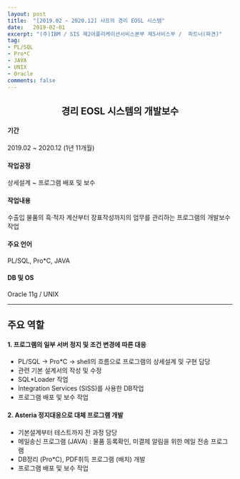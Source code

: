 ```yaml
---
layout: post
title:  "[2019.02 ~ 2020.12] 샤프의 경리 EOSL 시스템"
date:   2019-02-01
excerpt: "(주)IBM / SIS 제2어플리케이션서비스본부 제5서비스부 /  파트너(파견)"
tag:
- PL/SQL
- Pro*C
- JAVA
- UNIX
- Oracle
comments: false
---
```

<center><h2> 경리 EOSL 시스템의 개발보수 </h2></center>

#### 기간
 2019.02 ~ 2020.12 (1년 11개월)

#### 작업공정
 상세설계 ~ 프로그램 배포 및 보수

#### 작업내용
 수출입 물품의 흑·적자 계산부터 장표작성까지의 업무를 관리하는 프로그램의 개발보수 작업

#### 주요 언어
 PL/SQL, Pro*C, JAVA

#### DB 및 OS
 Oracle 11g / UNIX

---

## 주요 역할
#### 1. 프로그램의 일부 서버 정지 및 조건 변경에 따른 대응
* PL/SQL -> Pro*C -> shell의 흐름으로 프로그램의 상세설계 및 구현 담당
* 관련 기본 설계서의 작성 및 수정
* SQL*Loader 작업
* Integration Services (SISS)를 사용한 DB작업
* 프로그램 배포 및 보수 작업

#### 2. Asteria 정지대응으로 대체 프로그램 개발
* 기본설계부터 테스트까지 전 과정 담당
* 메일송신 프로그램 (JAVA) : 물품 등록확인, 미결제 알림을 위한 메일 전송 프로그램
* DB정리 (Pro*C), PDF취득 프로그램 (배치) 개발
* 프로그램 배포 및 보수 작업


